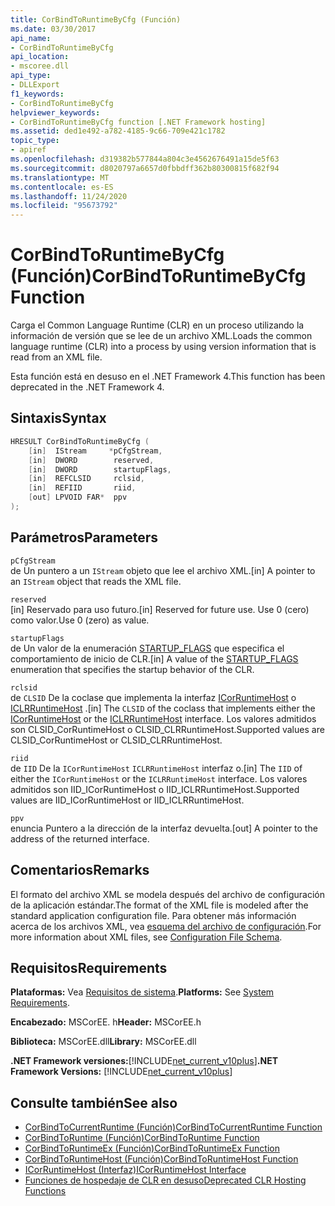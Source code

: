 ```yaml
---
title: CorBindToRuntimeByCfg (Función)
ms.date: 03/30/2017
api_name:
- CorBindToRuntimeByCfg
api_location:
- mscoree.dll
api_type:
- DLLExport
f1_keywords:
- CorBindToRuntimeByCfg
helpviewer_keywords:
- CorBindToRuntimeByCfg function [.NET Framework hosting]
ms.assetid: ded1e492-a782-4185-9c66-709e421c1782
topic_type:
- apiref
ms.openlocfilehash: d319382b577844a804c3e4562676491a15de5f63
ms.sourcegitcommit: d8020797a6657d0fbbdff362b80300815f682f94
ms.translationtype: MT
ms.contentlocale: es-ES
ms.lasthandoff: 11/24/2020
ms.locfileid: "95673792"
---
```

# <a name="corbindtoruntimebycfg-function"></a><span data-ttu-id="1d21a-102">CorBindToRuntimeByCfg (Función)</span><span class="sxs-lookup"><span data-stu-id="1d21a-102">CorBindToRuntimeByCfg Function</span></span>

<span data-ttu-id="1d21a-103">Carga el Common Language Runtime (CLR) en un proceso utilizando la información de versión que se lee de un archivo XML.</span><span class="sxs-lookup"><span data-stu-id="1d21a-103">Loads the common language runtime (CLR) into a process by using version information that is read from an XML file.</span></span>  
  
 <span data-ttu-id="1d21a-104">Esta función está en desuso en el .NET Framework 4.</span><span class="sxs-lookup"><span data-stu-id="1d21a-104">This function has been deprecated in the .NET Framework 4.</span></span>  
  
## <a name="syntax"></a><span data-ttu-id="1d21a-105">Sintaxis</span><span class="sxs-lookup"><span data-stu-id="1d21a-105">Syntax</span></span>  
  
```cpp  
HRESULT CorBindToRuntimeByCfg (  
    [in]  IStream     *pCfgStream,  
    [in]  DWORD        reserved,  
    [in]  DWORD        startupFlags,  
    [in]  REFCLSID     rclsid,  
    [in]  REFIID       riid,
    [out] LPVOID FAR*  ppv  
);  
```  
  
## <a name="parameters"></a><span data-ttu-id="1d21a-106">Parámetros</span><span class="sxs-lookup"><span data-stu-id="1d21a-106">Parameters</span></span>  

 `pCfgStream`  
 <span data-ttu-id="1d21a-107">de Un puntero a un `IStream` objeto que lee el archivo XML.</span><span class="sxs-lookup"><span data-stu-id="1d21a-107">[in] A pointer to an `IStream` object that reads the XML file.</span></span>  
  
 `reserved`  
 <span data-ttu-id="1d21a-108">[in] Reservado para uso futuro.</span><span class="sxs-lookup"><span data-stu-id="1d21a-108">[in] Reserved for future use.</span></span> <span data-ttu-id="1d21a-109">Use 0 (cero) como valor.</span><span class="sxs-lookup"><span data-stu-id="1d21a-109">Use 0 (zero) as value.</span></span>  
  
 `startupFlags`  
 <span data-ttu-id="1d21a-110">de Un valor de la enumeración [STARTUP_FLAGS](startup-flags-enumeration.md) que especifica el comportamiento de inicio de CLR.</span><span class="sxs-lookup"><span data-stu-id="1d21a-110">[in] A value of the [STARTUP_FLAGS](startup-flags-enumeration.md) enumeration that specifies the startup behavior of the CLR.</span></span>  
  
 `rclsid`  
 <span data-ttu-id="1d21a-111">de `CLSID` De la coclase que implementa la interfaz [ICorRuntimeHost](icorruntimehost-interface.md) o [ICLRRuntimeHost](iclrruntimehost-interface.md) .</span><span class="sxs-lookup"><span data-stu-id="1d21a-111">[in] The `CLSID` of the coclass that implements either the [ICorRuntimeHost](icorruntimehost-interface.md) or the [ICLRRuntimeHost](iclrruntimehost-interface.md) interface.</span></span> <span data-ttu-id="1d21a-112">Los valores admitidos son CLSID_CorRuntimeHost o CLSID_CLRRuntimeHost.</span><span class="sxs-lookup"><span data-stu-id="1d21a-112">Supported values are CLSID_CorRuntimeHost or CLSID_CLRRuntimeHost.</span></span>  
  
 `riid`  
 <span data-ttu-id="1d21a-113">de `IID` De la `ICorRuntimeHost` `ICLRRuntimeHost` interfaz o.</span><span class="sxs-lookup"><span data-stu-id="1d21a-113">[in] The `IID` of either the `ICorRuntimeHost` or the `ICLRRuntimeHost` interface.</span></span> <span data-ttu-id="1d21a-114">Los valores admitidos son IID_ICorRuntimeHost o IID_ICLRRuntimeHost.</span><span class="sxs-lookup"><span data-stu-id="1d21a-114">Supported values are IID_ICorRuntimeHost or IID_ICLRRuntimeHost.</span></span>  
  
 `ppv`  
 <span data-ttu-id="1d21a-115">enuncia Puntero a la dirección de la interfaz devuelta.</span><span class="sxs-lookup"><span data-stu-id="1d21a-115">[out] A pointer to the address of the returned interface.</span></span>  
  
## <a name="remarks"></a><span data-ttu-id="1d21a-116">Comentarios</span><span class="sxs-lookup"><span data-stu-id="1d21a-116">Remarks</span></span>  

 <span data-ttu-id="1d21a-117">El formato del archivo XML se modela después del archivo de configuración de la aplicación estándar.</span><span class="sxs-lookup"><span data-stu-id="1d21a-117">The format of the XML file is modeled after the standard application configuration file.</span></span> <span data-ttu-id="1d21a-118">Para obtener más información acerca de los archivos XML, vea [esquema del archivo de configuración](../../configure-apps/file-schema/index.md).</span><span class="sxs-lookup"><span data-stu-id="1d21a-118">For more information about XML files, see [Configuration File Schema](../../configure-apps/file-schema/index.md).</span></span>  
  
## <a name="requirements"></a><span data-ttu-id="1d21a-119">Requisitos</span><span class="sxs-lookup"><span data-stu-id="1d21a-119">Requirements</span></span>  

 <span data-ttu-id="1d21a-120">**Plataformas:** Vea [Requisitos de sistema](../../get-started/system-requirements.md).</span><span class="sxs-lookup"><span data-stu-id="1d21a-120">**Platforms:** See [System Requirements](../../get-started/system-requirements.md).</span></span>  
  
 <span data-ttu-id="1d21a-121">**Encabezado:** MSCorEE. h</span><span class="sxs-lookup"><span data-stu-id="1d21a-121">**Header:** MSCorEE.h</span></span>  
  
 <span data-ttu-id="1d21a-122">**Biblioteca:** MSCorEE.dll</span><span class="sxs-lookup"><span data-stu-id="1d21a-122">**Library:** MSCorEE.dll</span></span>  
  
 <span data-ttu-id="1d21a-123">**.NET Framework versiones:**[!INCLUDE[net_current_v10plus](../../../../includes/net-current-v10plus-md.md)]</span><span class="sxs-lookup"><span data-stu-id="1d21a-123">**.NET Framework Versions:** [!INCLUDE[net_current_v10plus](../../../../includes/net-current-v10plus-md.md)]</span></span>  
  
## <a name="see-also"></a><span data-ttu-id="1d21a-124">Consulte también</span><span class="sxs-lookup"><span data-stu-id="1d21a-124">See also</span></span>

- [<span data-ttu-id="1d21a-125">CorBindToCurrentRuntime (Función)</span><span class="sxs-lookup"><span data-stu-id="1d21a-125">CorBindToCurrentRuntime Function</span></span>](corbindtocurrentruntime-function.md)
- [<span data-ttu-id="1d21a-126">CorBindToRuntime (Función)</span><span class="sxs-lookup"><span data-stu-id="1d21a-126">CorBindToRuntime Function</span></span>](corbindtoruntime-function.md)
- [<span data-ttu-id="1d21a-127">CorBindToRuntimeEx (Función)</span><span class="sxs-lookup"><span data-stu-id="1d21a-127">CorBindToRuntimeEx Function</span></span>](corbindtoruntimeex-function.md)
- [<span data-ttu-id="1d21a-128">CorBindToRuntimeHost (Función)</span><span class="sxs-lookup"><span data-stu-id="1d21a-128">CorBindToRuntimeHost Function</span></span>](corbindtoruntimehost-function.md)
- [<span data-ttu-id="1d21a-129">ICorRuntimeHost (Interfaz)</span><span class="sxs-lookup"><span data-stu-id="1d21a-129">ICorRuntimeHost Interface</span></span>](icorruntimehost-interface.md)
- [<span data-ttu-id="1d21a-130">Funciones de hospedaje de CLR en desuso</span><span class="sxs-lookup"><span data-stu-id="1d21a-130">Deprecated CLR Hosting Functions</span></span>](deprecated-clr-hosting-functions.md)

